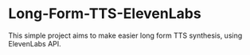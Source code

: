 # Long-Form-TTS-ElevenLabs
This simple project aims to make easier long form TTS synthesis, using ElevenLabs API.
